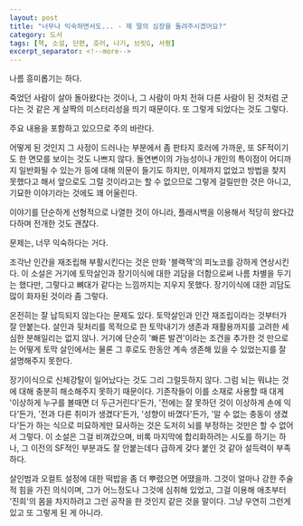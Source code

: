 ```yaml
---
layout: post
title: "너무나 익숙하면서도... - 제 딸의 심장을 돌려주시겠어요?"
category: 도서
tags: [책, 소설, 단편, 호러, 나기, 브릿G, 서평]
excerpt_separator: <!--more-->
---
```


나름 흥미롭기는 하다.
<!--more-->
죽었던 사람이 살아 돌아왔다는 것이나,
그 사람이 마치 전혀 다른 사람이 된 것처럼 군다는 것 같은 게
살짝의 미스터리성을 띄기 때문이다.
또 그렇게 되었다는 것도 그렇다.

<div class="im im-warning">
주요 내용을 포함하고 있으므로 주의 바란다.
</div>

어떻게 된 것인지 그 사정이 드러나는 부분에서
좀 판타지 호러에 가까운,
또 SF적이기도 한 면모를 보이는 것도 나쁘지 않다.
돌연변이의 가능성이나 개인의 특이점이 어디까지 일반화될 수 있는가 등에 대해 의문이 들기도 하지만,
이제까지 없었고 방법을 찾지 못했다고 해서
앞으로도 그럴 것이라고는 할 수 없으므로
그렇게 걸릴만한 것은 아니고,
기묘한 이야기라는 것에도 꽤 어울린다.

이야기를 단순하게 선형적으로 나열한 것이 아니라,
플래시백을 이용해서 적당히 왔다갔다하며 전개한 것도 괜찮다.

문제는, 너무 익숙하다는 거다.

조각난 인간을 재조립해 부활시킨다는 것은 만화 '블랙잭'의 피노코를 강하게 연상시킨다.
이 소설은 거기에 토막살인과 장기이식에 대한 괴담을 더함으로써 나름 차별을 두기는 했다만,
그렇다고 뼈대가 같다는 느낌까지는 지우지 못했다.
장기이식에 대한 괴담도 많이 화자된 것이라 좀 그렇다.

온전히는 잘 납득되지 않는다는 문제도 있다.
토막살인과 인간 재조립이라는 것부터가 잘 안붙는다.
살인과 뒷처리를 목적으로 한 토막내기가 생존과 재활용까지를 고려한 세심한 분해일리는 없지 않나.
거기에 단순히 '빠른 발견'이라는 조건을 추가한 것 만으로는
어떻게 토막 살인에서는 물론 그 후로도 한동안 계속 생존해 있을 수 있었는지를 잘 설명해주지 못한다.

장기이식으로 신체강탈이 일어났다는 것도 그리 그럴듯하지 않다.
그럼 뇌는 뭐냐는 것에 대해 충분히 해소해주지 못하기 때문이다.
기존작들이 이를 소재로 사용할 때 대게 '이상하게 누구를 볼때면 더 두근거린다'든가,
'전에는 잘 못하던 것이 이상하게 손에 익다'든가,
'전과 다른 취미가 생겼다'든가,
'성향이 바꼈다'든가,
'알 수 없는 충동이 생겼다'든가 하는 식으로 미묘하게만 묘사하는 것은
도저히 뇌를 부정하는 것만은 할 수 없어서 그렇다.
이 소설은 그걸 비껴갔으며,
비록 마지막에 합리화하려는 시도를 하기는 하나,
그 이전의 SF적인 부분과도 잘 안붙는데다
급하게 갖다 붙인 것 같아 설득력이 부족하다.

살인범과 오컬트 설정에 대한 떡밥을 좀 더 뿌렸으면 어땠을까.
그것이 얼마나 강한 주술적 힘을 가진 의식이며,
그가 어느정도나 그것에 심취해 있었고,
그걸 이용해 애초부터 '진희'의 몸을 차지하려고 그런 공작을 한 것인지 같은 것을 말이다.
그냥 우연히 그런게 있고 또 그렇게 된 게 아니라.
